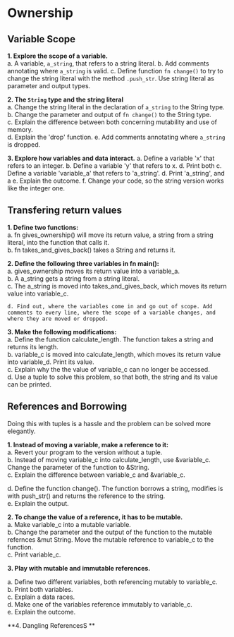 Ownership
=========
## Variable Scope

**1. Explore the scope of a variable.**  
    a. A variable, `a_string`, that refers to a string literal.
    b. Add comments annotating where `a_string` is valid.
    c. Define function `fn change()` to try to change the string literal with the method `.push_str`. Use string literal as parameter and output types.

**2. The `String` type and the string literal**  
    a. Change the string literal in the declaration of `a_string` to the String type.  
    b. Change the parameter and output of `fn change()` to the String type.  
    c. Explain the difference between both concerning mutability and use of memory.  
    d. Explain the 'drop' function.
    e. Add comments annotating where `a_string` is dropped.  

**3. Explore how variables and data interact.**
    a. Define a variable 'x' that refers to an integer.
    b. Define a variable 'y' that refers to x.
    d. Print both
    c. Define a variable 'variable_a' that refers to 'a_string'.
    d. Print 'a_string', and a
    e. Explain the outcome.
    f. Change your code, so the string version works like the integer one.

## Transfering return values

**1. Define two functions:**  
    a. fn gives_ownership() will move its return value, a string from a string literal, into the function that calls it.  
    b. fn takes_and_gives_back() takes a String and returns it.  

**2. Define the following three variables in fn main():**  
    a. gives_ownership moves its return value into a variable_a.  
    b. A a_string gets a string from a string literal.  
    c. The a_string is moved into takes_and_gives_back, which moves its return value into variable_c.   

    d. Find out, where the variables come in and go out of scope. Add comments to every line, where the scope of a variable changes, and where they are moved or dropped.  

**3. Make the following modifications:**  
  a. Define the function calculate_length. The function takes a string and returns its length.  
  b. variable_c is moved into calculate_length, which moves its return value into variable_d. Print its value.  
  c. Explain why the the value of variable_c can no longer be accessed.  
  d. Use a tuple to solve this problem, so that both, the string and its value can be printed.  

## References and Borrowing  
Doing this with tuples is a hassle and the problem can be solved more elegantly.  

**1. Instead of moving a variable, make a reference to it:**  
  a. Revert your program to the version without a tuple.  
  b. Instead of moving variable_c into calculate_length, use &variable_c. Change the parameter of the function to &String.  
  c. Explain the difference between variable_c and &variable_c.  

  d. Define the function change(). The function borrows a string, modifies is with push_str() and returns the reference to the string.  
  e. Explain the output.  

**2. To change the value of a reference, it has to be mutable.**  
  a. Make variable_c into a mutable variable.  
  b. Change the parameter and the output of the function to the mutable refernces &mut String. Move the mutable reference to variable_c to the function.  
  c. Print variable_c.  

**3. Play with mutable and immutable references.**  

  a. Define two different variables, both referencing mutably to variable_c.  
  b. Print both variables.  
  c. Explain a data races.  
  d. Make one of the variables reference immutably to variable_c.  
  e. Explain the outcome.  

**4. Dangling ReferencesS **  
